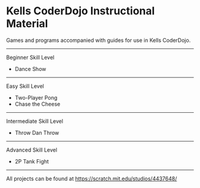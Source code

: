 # Kells CoderDojo Instructional Material

Games and programs accompanied with guides for use in Kells CoderDojo.

----
Beginner Skill Level
* Dance Show
----
Easy Skill Level
* Two-Player Pong
* Chase the Cheese
----
Intermediate Skill Level
* Throw Dan Throw
----
Advanced Skill Level
* 2P Tank Fight
----

All projects can be found at https://scratch.mit.edu/studios/4437648/
